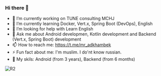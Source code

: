### Hi there 👋


- 🔭  I’m currently working on TUNE consulting MCHJ
- 🌱  I’m currently learning Docker, Vert.x, Spring Boot (DevOps), English
- 🤔  I’m looking for help with Learn English
- 💬  Ask me about Android developmen, Kotlin development and Backend (Vert.x, Spring Boot) development
- 📫  How to reach me: https://t.me/mr_adkhambek
- ⚡   Fun fact about me: I'm muslim. I do'nt know russian.
- 🤯  My skils: Android (from 3 years), Backend (from 6 months)


![R2](http://gph.is/2poMzKx)

